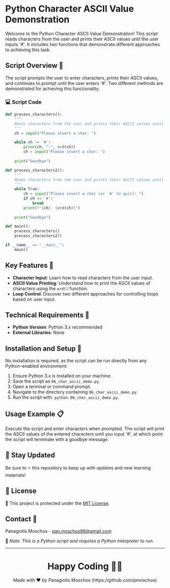 # Python Character ASCII Value Demonstration

Welcome to the Python Character ASCII Value Demonstration! This script reads characters from the user and prints their ASCII values until the user inputs '#'. It includes two functions that demonstrate different approaches to achieving this task.

## Script Overview 📘

The script prompts the user to enter characters, prints their ASCII values, and continues to prompt until the user enters '#'. Two different methods are demonstrated for achieving this functionality.

### :computer: Script Code

```python
def process_characters():
    """
    Reads characters from the user and prints their ASCII values until the user inputs '#'.
    """
    ch = input("Please insert a char: ")

    while ch != '#':
        print(ch, ":", ord(ch))
        ch = input("Please insert a char: ")
    
    print("Goodbye")

def process_characters2():
    """
    Reads characters from the user and prints their ASCII values until the user inputs '#'.
    """
    while True:
        ch = input("Please insert a char (or '#' to quit): ")
        if ch == '#':
            break
        print(f"{ch}: {ord(ch)}")
    
    print("Goodbye")

def main():
    process_characters()
    process_characters2()

if __name__ == "__main__":
    main()
```

## Key Features 🌟

- **Character Input**: Learn how to read characters from the user input.
- **ASCII Value Printing**: Understand how to print the ASCII values of characters using the `ord()` function.
- **Loop Control**: Discover two different approaches for controlling loops based on user input.

## Technical Requirements 🔧

- **Python Version**: Python 3.x recommended
- **External Libraries**: None

## Installation and Setup 🚀

No installation is required, as the script can be run directly from any Python-enabled environment:

1. Ensure Python 3.x is installed on your machine.
2. Save the script as `06_char_ascii_demo.py`.
3. Open a terminal or command prompt.
4. Navigate to the directory containing `06_char_ascii_demo.py`.
5. Run the script with: `python 06_char_ascii_demo.py`.

## Usage Example 📋

Execute the script and enter characters when prompted. The script will print the ASCII values of the entered characters until you input '#', at which point the script will terminate with a goodbye message.

## 📢 Stay Updated

Be sure to ⭐ this repository to keep up with updates and new learning materials!

## 📄 License

🔐 This project is protected under the [MIT License](https://mit-license.org/).

## Contact 📧

Panagiotis Moschos - pan.moschos86@gmail.com

🔗 *Note: This is a Python script and requires a Python interpreter to run.*

---

<h1 align=center>Happy Coding 👨‍💻 </h1>

<p align="center">
  Made with ❤️ by Panagiotis Moschos (https://github.com/pmoschos)
</p>

